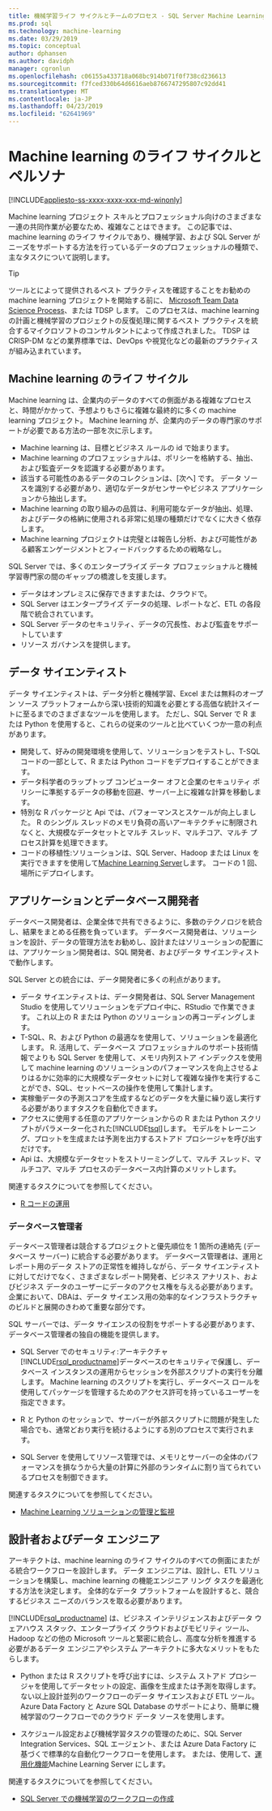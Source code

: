 ```yaml
---
title: 機械学習ライフ サイクルとチームのプロセス - SQL Server Machine Learning サービス
ms.prod: sql
ms.technology: machine-learning
ms.date: 03/29/2019
ms.topic: conceptual
author: dphansen
ms.author: davidph
manager: cgronlun
ms.openlocfilehash: c06155a433718a068bc914b071f0f738cd236613
ms.sourcegitcommit: f7fced330b64d6616aeb8766747295807c92dd41
ms.translationtype: MT
ms.contentlocale: ja-JP
ms.lasthandoff: 04/23/2019
ms.locfileid: "62641969"
---
```

# <a name="machine-learning-lifecycle-and-personas"></a>Machine learning のライフ サイクルとペルソナ
[!INCLUDE[appliesto-ss-xxxx-xxxx-xxx-md-winonly](../../includes/appliesto-ss-xxxx-xxxx-xxx-md-winonly.md)]

Machine learning プロジェクト スキルとプロフェッショナル向けのさまざまな一連の共同作業が必要なため、複雑なことはできます。 この記事では、machine learning のライフ サイクルであり、機械学習、および SQL Server がニーズをサポートする方法を行っているデータのプロフェッショナルの種類で、主なタスクについて説明します。

> [!TIP]
> 
> ツールとによって提供されるベスト プラクティスを確認することをお勧めの machine learning プロジェクトを開始する前に、 [Microsoft Team Data Science Process](https://docs.microsoft.com/azure/machine-learning/team-data-science-process/overview)、または TDSP します。 このプロセスは、machine learning の計画と機械学習のプロジェクトの反復処理に関するベスト プラクティスを統合するマイクロソフトのコンサルタントによって作成されました。 TDSP は CRISP-DM などの業界標準では、DevOps や視覚化などの最新のプラクティスが組み込まれています。

## <a name="machine-learning-life-cycle"></a>Machine learning のライフ サイクル

Machine learning は、企業内のデータのすべての側面がある複雑なプロセスと、時間がかかって、予想よりもさらに複雑な最終的に多くの machine learning プロジェクト。 Machine learning が、企業内のデータの専門家のサポートが必要である方法の一部を次に示します。

+ Machine learning は、目標とビジネス ルールの id で始まります。
+ Machine learning のプロフェッショナルは、ポリシーを格納する、抽出、および監査データを認識する必要があります。
+ 該当する可能性のあるデータのコレクションは、[次へ] です。  データ ソースを識別する必要があり、適切なデータがセンサーやビジネス アプリケーションから抽出します。 
+ Machine learning の取り組みの品質は、利用可能なデータが抽出、処理、およびデータの格納に使用される非常に処理の種類だけでなくに大きく依存します。 
+ Machine learning プロジェクトは完璧とは報告し分析、および可能性がある顧客エンゲージメントとフィードバックするための戦略なし。

SQL Server では、多くのエンタープライズ データ プロフェッショナルと機械学習専門家の間のギャップの橋渡しを支援します。

+ データはオンプレミスに保存できますまたは、クラウドで。
+ SQL Server はエンタープライズ データの処理、レポートなど、ETL の各段階で統合されています。
+ SQL Server データのセキュリティ、データの冗長性、および監査をサポートしています
+ リソース ガバナンスを提供します。

## <a name="data-scientists"></a>データ サイエンティスト

データ サイエンティストは、データ分析と機械学習、Excel または無料のオープン ソース プラットフォームから深い技術的知識を必要とする高価な統計スイートに至るまでのさまざまなツールを使用します。 ただし、SQL Server で R または Python を使用すると、これらの従来のツールと比べていくつか一意の利点があります。

+ 開発して、好みの開発環境を使用して、ソリューションをテストし、T-SQL コードの一部として、R または Python コードをデプロイすることができます。
+ データ科学者のラップトップ コンピューター オフと企業のセキュリティ ポリシーに準拠するデータの移動を回避、サーバー上に複雑な計算を移動します。
+ 特別な R パッケージと Api では、パフォーマンスとスケールが向上しました。 R のシングル スレッドのメモリ負荷の高いアーキテクチャに制限されなくと、大規模なデータセットとマルチ スレッド、マルチコア、マルチ プロセス計算を処理できます。
+ コードの移植性:ソリューションは、SQL Server、Hadoop または Linux を実行できますを使用して[Machine Learning Server](https://docs.microsoft.com/machine-learning-server/what-is-machine-learning-server)します。 コードの 1 回、場所にデプロイします。

## <a name="application-and-database-developers"></a>アプリケーションとデータベース開発者

データベース開発者は、企業全体で共有できるように、多数のテクノロジを統合し、結果をまとめる任務を負っています。 データベース開発者は、ソリューションを設計、データの管理方法をお勧めし、設計またはソリューションの配置には、アプリケーション開発者は、SQL 開発者、およびデータ サイエンティストで動作します。

SQL Server との統合には、データ開発者に多くの利点があります。

+ データ サイエンティストは、データ開発者は、SQL Server Management Studio を使用してソリューションをデプロイ中に、RStudio で作業できます。 これ以上の R または Python のソリューションの再コーディングします。
+ T-SQL、R、および Python の最適なを使用して、ソリューションを最適化します。 R. 活用して、データベース プロフェッショナルのサポート技術情報でよりも SQL Server を使用して、メモリ内列ストア インデックスを使用して machine learning のソリューションのパフォーマンスを向上させるよりはるかに効率的に大規模なデータセットに対して複雑な操作を実行することができ、SQL、セットベースの操作を使用して集計します。 
+ 実稼働データの予測スコアを生成するなどのデータを大量に繰り返し実行する必要がありますタスクを自動化できます。 
+ アクセスに使用する任意のアプリケーションからの R または Python スクリプトがパラメーター化された[!INCLUDE[tsql](../../includes/tsql-md.md)]します。 モデルをトレーニング、プロットを生成または予測を出力するストアド プロシージャを呼び出すだけです。
+ Api は、大規模なデータセットをストリーミングして、マルチ スレッド、マルチコア、マルチ プロセスのデータベース内計算のメリットします。

関連するタスクについてを参照してください。
+ [R コードの運用](../../advanced-analytics/r/operationalizing-your-r-code.md)

### <a name="database-administrators"></a>データベース管理者

データベース管理者は競合するプロジェクトと優先順位を 1 箇所の連絡先 (データベース サーバー) に統合する必要があります。 データベース管理者は、運用とレポート用のデータ ストアの正常性を維持しながら、データ サイエンティストに対してだけでなく、さまざまなレポート開発者、ビジネス アナリスト、およびビジネス データのユーザーにデータのアクセス権を与える必要があります。 企業において、DBAは、データ サイエンス用の効率的なインフラストラクチャのビルドと展開のきわめて重要な部分です。 

SQL サーバーでは、データ サイエンスの役割をサポートする必要があります、データベース管理者の独自の機能を提供します。

+ SQL Server でのセキュリティ:アーキテクチャ[!INCLUDE[rsql_productname](../../includes/rsql-productname-md.md)]データベースのセキュリティで保護し、データベース インスタンスの運用からセッションを外部スクリプトの実行を分離します。 Machine learning のスクリプトを実行し、データベース ロールを使用してパッケージを管理するためのアクセス許可を持っているユーザーを指定できます。

+ R と Python のセッションで、サーバーが外部スクリプトに問題が発生した場合でも、通常どおり実行を続けるようにする別のプロセスで実行されます。

+ SQL Server を使用してリソース管理では、メモリとサーバーの全体のパフォーマンスを損なうから大量の計算に外部のランタイムに割り当てられているプロセスを制御できます。

関連するタスクについてを参照してください。
+ [Machine Learning ソリューションの管理と監視](../../advanced-analytics/r/managing-and-monitoring-r-solutions.md)

## <a name="architects-and-data-engineers"></a>設計者およびデータ エンジニア

アーキテクトは、machine learning のライフ サイクルのすべての側面にまたがる統合ワークフローを設計します。 データ エンジニアは、設計し、ETL ソリューションを構築し、machine learning の機能エンジニア リング タスクを最適化する方法を決定します。 全体的なデータ プラットフォームを設計すると、競合するビジネス ニーズのバランスを取る必要があります。

[!INCLUDE[rsql_productname](../../includes/rsql-productname-md.md)] は、ビジネス インテリジェンスおよびデータ ウェアハウス スタック、エンタープライズ クラウドおよびモビリティ ツール、Hadoop などの他の Microsoft ツールと緊密に統合し、高度な分析を推進する必要があるデータ エンジニアやシステム アーキテクトに多大なメリットをもたらします。

+ Python または R スクリプトを呼び出すには、システム ストアド プロシージャを使用してデータセットの設定、画像を生成または予測を取得します。 ない以上設計並列のワークフローのデータ サイエンスおよび ETL ツール。 Azure Data Factory と Azure SQL Database のサポートにより、簡単に機械学習のワークフローでのクラウド データ ソースを使用します。

+ スケジュール設定および機械学習タスクの管理のために、SQL Server Integration Services、SQL エージェント、または Azure Data Factory に基づくで標準的な自動化ワークフローを使用します。 または、使用して、[運用化機能](https://docs.microsoft.com/machine-learning-server/operationalize/how-to-deploy-web-service-publish-manage-in-r)Machine Learning Server にします。

関連するタスクについてを参照してください。

+ [SQL Server での機械学習のワークフローの作成](../../advanced-analytics/r/creating-workflows-that-use-r-in-sql-server.md)

